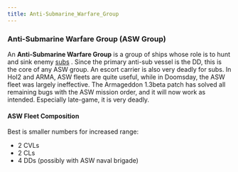 ```yaml
---
title: Anti-Submarine_Warfare_Group
---
```

###    Anti-Submarine Warfare Group (ASW Group) 

An **Anti-Submarine Warfare Group** is a group of ships whose role is to
hunt and sink enemy [subs](/wiki/Submarine "Submarine") . Since the
primary anti-sub vessel is the DD, this is the core of any ASW group. An
escort carrier is also very deadly for subs. In HoI2 and ARMA, ASW
fleets are quite useful, while in Doomsday, the ASW fleet was largely
ineffective. The Armageddon 1.3beta patch has solved all remaining bugs
with the ASW mission order, and it will now work as intended. Especially
late-game, it is very deadly.

####  ASW Fleet Composition 

Best is smaller numbers for increased range:

-   2 CVLs
-   2 CLs
-   4 DDs (possibly with ASW naval brigade)
